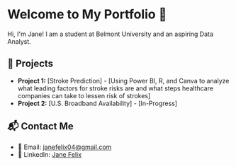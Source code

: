 # Welcome to My Portfolio 🌟
Hi, I'm Jane! I am a student at Belmont University and an aspiring Data Analyst.

## 📂 Projects
- **Project 1:** [Stroke Prediction] - [Using Power BI, R, and Canva to analyze what leading factors for stroke risks are and what steps healthcare companies can take to lessen risk of strokes]
- **Project 2:** [U.S. Broadband Availability] - [In-Progress]

## 📬 Contact Me
- 📧 Email: janefelix04@gmail.com
- 💼 LinkedIn: [Jane Felix](www.linkedin.com/in/janefelix1221)
